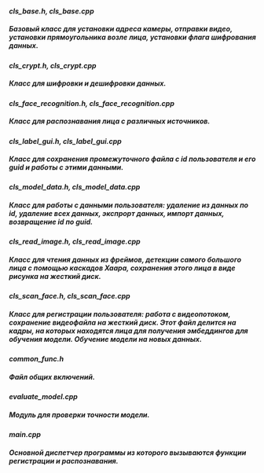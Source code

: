 #### _cls_base.h, cls_base.cpp_
##### Базовый класс для установки адреса камеры, отправки видео, установки прямоугольника возле лица, установки флага шифрования данных.

#### _cls_crypt.h, cls_crypt.cpp_
##### Класс для шифровки и дешифровки данных.

#### _cls_face_recognition.h, cls_face_recognition.cpp_
##### Класс для распознавания лица с различных источников.

#### _cls_label_gui.h, cls_label_gui.cpp_
##### Класс для сохранения промежуточного файла с id пользователя и его guid и работы с этими данными. 

#### _cls_model_data.h, cls_model_data.cpp_
##### Класс для работы с данными пользователя: удаление из данных по id, удаление всех данных, экспрорт данных, импорт данных, возвращение id по guid.

#### _cls_read_image.h, cls_read_image.cpp_
##### Класс для чтения данных из фреймов, детекции самого большого лица с помощью каскадов Хаара, сохранения этого лица в виде рисунка на жесткий диск.

#### _cls_scan_face.h, cls_scan_face.cpp_
##### Класс для регистрации пользователя: работа с видеопотоком, сохранение видеофайла на жесткий диск. Этот файл делится на кадры, на которых находятся лица для получения эмбеддингов для обучения модели. Обучение модели на новых данных. 

#### _common_func.h_
##### Файл общих включений.

#### _evaluate_model.cpp_
##### Модуль для проверки точности модели.

#### _main.cpp_
##### Основной диспетчер программы из которого вызываются функции регистрации и распознавания. 


